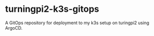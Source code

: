 # turningpi2-k3s-gitops
A GitOps repository for deployment to my k3s setup on turingpi2 using ArgoCD.
